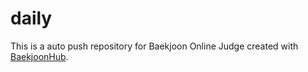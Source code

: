 # daily
This is a auto push repository for Baekjoon Online Judge created with [BaekjoonHub](https://github.com/BaekjoonHub/BaekjoonHub).
